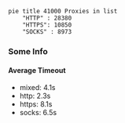 
```mermaid
pie title 41000 Proxies in list
    "HTTP" : 28380
    "HTTPS": 10850
    "SOCKS" : 8973
```

### Some Info
#### Average Timeout

- mixed: 4.1s
- http: 2.3s
- https: 8.1s
- socks: 6.5s